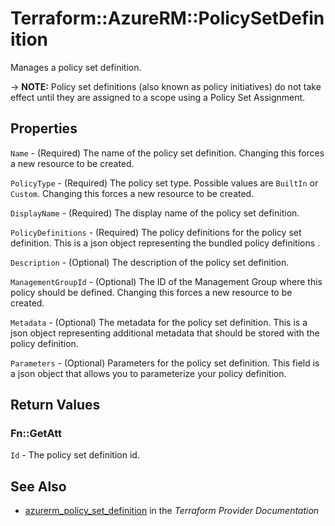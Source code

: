 # Terraform::AzureRM::PolicySetDefinition

Manages a policy set definition. 

-> **NOTE:**  Policy set definitions (also known as policy initiatives) do not take effect until they are assigned to a scope using a Policy Set Assignment.

## Properties

`Name` - (Required) The name of the policy set definition. Changing this forces a new resource to be created.

`PolicyType` - (Required) The policy set type. Possible values are `BuiltIn` or `Custom`. Changing this forces a new resource to be created.

`DisplayName` - (Required) The display name of the policy set definition.

`PolicyDefinitions` - (Required) The policy definitions for the policy set definition. This is a json object representing the bundled policy definitions .

`Description` - (Optional) The description of the policy set definition.

`ManagementGroupId` - (Optional) The ID of the Management Group where this policy should be defined. Changing this forces a new resource to be created.

`Metadata` - (Optional) The metadata for the policy set definition. This is a json object representing additional metadata that should be stored with the policy definition.

`Parameters` - (Optional) Parameters for the policy set definition. This field is a json object that allows you to parameterize your policy definition.


## Return Values

### Fn::GetAtt

`Id` - The policy set definition id.

## See Also

* [azurerm_policy_set_definition](https://www.terraform.io/docs/providers/azurerm/r/policy_set_definition.html) in the _Terraform Provider Documentation_